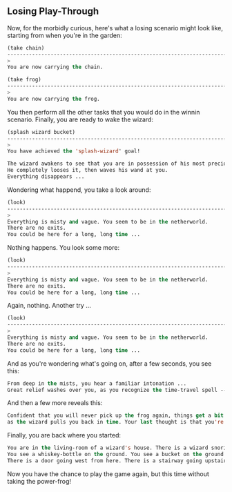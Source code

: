 ## Losing Play-Through

Now, for the morbidly curious, here's what a losing scenario might look like, starting from when you're in the garden:

```lisp
(take chain)
------------------------------------------------------------------------------
>
You are now carrying the chain.

(take frog)
------------------------------------------------------------------------------
>
You are now carrying the frog.
```

You then perform all the other tasks that you would do in the winnin scenario. Finally, you are ready to wake the wizard:

```lisp
(splash wizard bucket)
------------------------------------------------------------------------------
>
You have achieved the 'splash-wizard' goal!

The wizard awakens to see that you are in possession of his most precious -- and dangerous -- frog.
He completely looses it, then waves his wand at you.
Everything disappears ...
```

Wondering what happend, you take a look around:

```lisp
(look)
------------------------------------------------------------------------------
>
Everything is misty and vague. You seem to be in the netherworld.
There are no exits.
You could be here for a long, long time ...
```

Nothing happens. You look some more:

```lisp
(look)
------------------------------------------------------------------------------
>
Everything is misty and vague. You seem to be in the netherworld.
There are no exits.
You could be here for a long, long time ...
```

Again, nothing. Another try ...

```lisp
(look)
------------------------------------------------------------------------------
>
Everything is misty and vague. You seem to be in the netherworld.
There are no exits.
You could be here for a long, long time ...
```

And as you're wondering what's going on, after a few seconds, you see this:

```lisp
From deep in the mists, you hear a familiar intonation ...
Great relief washes over you, as you recognize the time-travel spell -- you're not doomed!
```

And then a few more reveals this:

```lisp
Confident that you will never pick up the frog again, things get a bit fuzzy. You start to lose consciousness
as the wizard pulls you back in time. Your last thought is that you're probably not going to remember any of this ...
```

Finally, you are back where you started:

```lisp
You are in the living-room of a wizard's house. There is a wizard snoring loudly on the couch.
You see a whiskey-bottle on the ground. You see a bucket on the ground.
There is a door going west from here. There is a stairway going upstairs from here.
```

Now you have the chance to play the game again, but this time without taking the power-frog!
